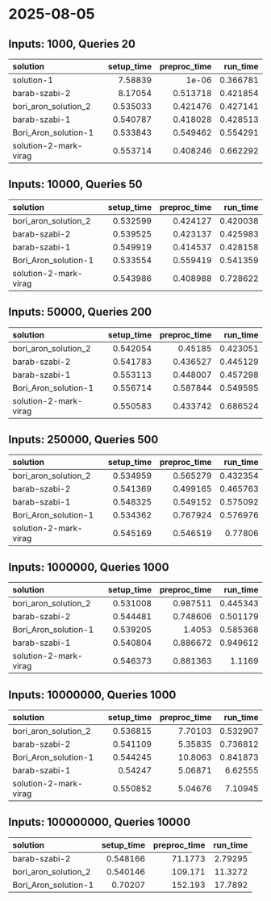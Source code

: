 # 2025-08-05

## Inputs: 1000, Queries 20

| solution              |   setup_time |   preproc_time |   run_time |
|:----------------------|-------------:|---------------:|-----------:|
| solution-1            |     7.58839  |       1e-06    |   0.366781 |
| barab-szabi-2         |     8.17054  |       0.513718 |   0.421854 |
| bori_aron_solution_2  |     0.535033 |       0.421476 |   0.427141 |
| barab-szabi-1         |     0.540787 |       0.418028 |   0.428513 |
| Bori_Aron_solution-1  |     0.533843 |       0.549462 |   0.554291 |
| solution-2-mark-virag |     0.553714 |       0.408246 |   0.662292 |

## Inputs: 10000, Queries 50

| solution              |   setup_time |   preproc_time |   run_time |
|:----------------------|-------------:|---------------:|-----------:|
| bori_aron_solution_2  |     0.532599 |       0.424127 |   0.420038 |
| barab-szabi-2         |     0.539525 |       0.423137 |   0.425983 |
| barab-szabi-1         |     0.549919 |       0.414537 |   0.428158 |
| Bori_Aron_solution-1  |     0.533554 |       0.559419 |   0.541359 |
| solution-2-mark-virag |     0.543986 |       0.408988 |   0.728622 |

## Inputs: 50000, Queries 200

| solution              |   setup_time |   preproc_time |   run_time |
|:----------------------|-------------:|---------------:|-----------:|
| bori_aron_solution_2  |     0.542054 |       0.45185  |   0.423051 |
| barab-szabi-2         |     0.541783 |       0.436527 |   0.445129 |
| barab-szabi-1         |     0.553113 |       0.448007 |   0.457298 |
| Bori_Aron_solution-1  |     0.556714 |       0.587844 |   0.549595 |
| solution-2-mark-virag |     0.550583 |       0.433742 |   0.686524 |

## Inputs: 250000, Queries 500

| solution              |   setup_time |   preproc_time |   run_time |
|:----------------------|-------------:|---------------:|-----------:|
| bori_aron_solution_2  |     0.534959 |       0.565279 |   0.432354 |
| barab-szabi-2         |     0.541369 |       0.499165 |   0.465763 |
| barab-szabi-1         |     0.548325 |       0.549152 |   0.575092 |
| Bori_Aron_solution-1  |     0.534362 |       0.767924 |   0.576976 |
| solution-2-mark-virag |     0.545169 |       0.546519 |   0.77806  |

## Inputs: 1000000, Queries 1000

| solution              |   setup_time |   preproc_time |   run_time |
|:----------------------|-------------:|---------------:|-----------:|
| bori_aron_solution_2  |     0.531008 |       0.987511 |   0.445343 |
| barab-szabi-2         |     0.544481 |       0.748606 |   0.501179 |
| Bori_Aron_solution-1  |     0.539205 |       1.4053   |   0.585368 |
| barab-szabi-1         |     0.540804 |       0.886672 |   0.949612 |
| solution-2-mark-virag |     0.546373 |       0.881363 |   1.1169   |

## Inputs: 10000000, Queries 1000

| solution              |   setup_time |   preproc_time |   run_time |
|:----------------------|-------------:|---------------:|-----------:|
| bori_aron_solution_2  |     0.536815 |        7.70103 |   0.532907 |
| barab-szabi-2         |     0.541109 |        5.35835 |   0.736812 |
| Bori_Aron_solution-1  |     0.544245 |       10.8063  |   0.841873 |
| barab-szabi-1         |     0.54247  |        5.06871 |   6.62555  |
| solution-2-mark-virag |     0.550852 |        5.04676 |   7.10945  |

## Inputs: 100000000, Queries 10000

| solution             |   setup_time |   preproc_time |   run_time |
|:---------------------|-------------:|---------------:|-----------:|
| barab-szabi-2        |     0.548166 |        71.1773 |    2.79295 |
| bori_aron_solution_2 |     0.540146 |       109.171  |   11.3272  |
| Bori_Aron_solution-1 |     0.70207  |       152.193  |   17.7892  |